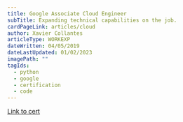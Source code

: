 ```yaml
---
title: Google Associate Cloud Engineer
subTitle: Expanding technical capabilities on the job.
cardPageLink: articles/cloud
author: Xavier Collantes
articleType: WORKEXP
dateWritten: 04/05/2019
dateLastUpdated: 01/02/2023
imagePath: ""
tagIds:
  - python
  - google
  - certification
  - code
---
```


[Link to cert](https://www.credential.net/80f4b296-3033-4ae3-a53b-469c28e1b901#gs.3f56w9)
